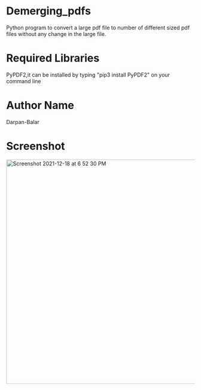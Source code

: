 # Demerging_pdfs
Python program to convert a large pdf file to number of different sized pdf files without any change in the large file.

# Required Libraries
PyPDF2,it can be installed by typing "pip3 install PyPDF2" on your command line

# Author Name
Darpan-Balar


# Screenshot



<img width="599" alt="Screenshot 2021-12-18 at 6 52 30 PM" src="https://user-images.githubusercontent.com/87072161/146647822-721f5031-baf0-4bdc-96c1-7ec93b80661b.png">
